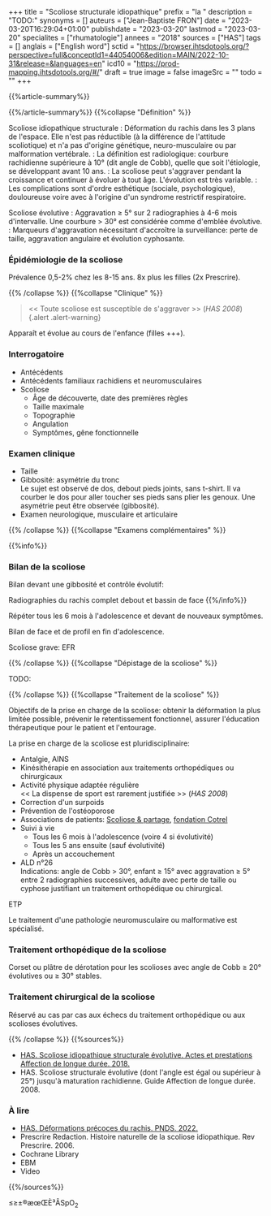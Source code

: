 +++
title = "Scoliose structurale idiopathique"
prefix = "la "
description = "TODO:"
synonyms = []
auteurs = ["Jean-Baptiste FRON"]
date = "2023-03-20T16:29:04+01:00"
publishdate = "2023-03-20"
lastmod = "2023-03-20"
specialites = ["rhumatologie"]
annees = "2018"
sources = ["HAS"]
tags = []
anglais = ["English word"]
sctid = "https://browser.ihtsdotools.org/?perspective=full&conceptId1=44054006&edition=MAIN/2022-10-31&release=&languages=en"
icd10 = "https://prod-mapping.ihtsdotools.org/#/"
draft = true
image = false
imageSrc = ""
todo = ""
+++

{{%article-summary%}}



{{%/article-summary%}}
{{%collapse "Définition" %}}

Scoliose idiopathique structurale
: Déformation du rachis dans les 3 plans de l'espace. Elle n'est pas réductible (à la différence de l'attitude scoliotique) et n'a pas d'origine génétique, neuro-musculaire ou par malformation vertébrale.
: La définition est radiologique: courbure rachidienne supérieure à 10° (dit angle de Cobb), quelle que soit l'étiologie, se développant avant 10 ans.
: La scoliose peut s'aggraver pendant la croissance et continuer à évoluer à tout âge. L'évolution est très variable.
: Les complications sont d'ordre esthétique (sociale, psychologique), douloureuse voire avec à l'origine d'un syndrome restrictif respiratoire.

Scoliose évolutive
: Aggravation ≥ 5° sur 2 radiographies à 4-6 mois d'intervalle. Une courbure > 30° est considérée comme d'emblée évolutive.
: Marqueurs d'aggravation nécessitant d'accroître la surveillance: perte de taille, aggravation angulaire et évolution cyphosante.

### Épidémiologie de la scoliose

Prévalence 0,5-2% chez les 8-15 ans.
8x plus les filles (2x Prescrire).

{{% /collapse %}}
{{%collapse "Clinique" %}}

> << Toute scoliose est susceptible de s'aggraver >> (*HAS 2008*)
{.alert .alert-warning}

Apparaît et évolue au cours de l'enfance (filles +++).

### Interrogatoire

- Antécédents
- Antécédents familiaux rachidiens et neuromusculaires
- Scoliose
  - Âge de découverte, date des premières règles
  - Taille maximale
  - Topographie
  - Angulation
  - Symptômes, gêne fonctionnelle

### Examen clinique

- Taille
- Gibbosité: asymétrie du tronc  
  Le sujet est observé de dos, debout pieds joints, sans t-shirt. Il va courber le dos pour aller toucher ses pieds sans plier les genoux. Une asymétrie peut être observée (gibbosité).
- Examen neurologique, musculaire et articulaire

{{% /collapse %}}
{{%collapse "Examens complémentaires" %}}

{{%info%}}

### Bilan de la scoliose

Bilan devant une gibbosité et contrôle évolutif:

Radiographies du rachis complet debout et bassin de face
{{%/info%}}

Répéter tous les 6 mois à l'adolescence et devant de nouveaux symptômes.

Bilan de face et de profil en fin d'adolescence.

Scoliose grave: EFR

{{% /collapse %}}
{{%collapse "Dépistage de la scoliose" %}}

TODO:

{{% /collapse %}}
{{%collapse "Traitement de la scoliose" %}}

Objectifs de la prise en charge de la scoliose: obtenir la déformation la plus limitée possible, prévenir le retentissement fonctionnel, assurer l'éducation thérapeutique pour le patient et l'entourage.

La prise en charge de la scoliose est pluridisciplinaire:

- Antalgie, AINS
- Kinésithérapie en association aux traitements orthopédiques ou chirurgicaux
- Activité physique adaptée régulière  
  << La dispense de sport est rarement justifiée >> (*HAS 2008*)
- Correction d'un surpoids
- Prévention de l'ostéoporose
- Associations de patients: [Scoliose & partage](https://www.scoliose.org/silverstripe/), [fondation Cotrel](https://www.fondationcotrel.org/)
- Suivi à vie
  - Tous les 6 mois à l'adolescence (voire 4 si évolutivité)
  - Tous les 5 ans ensuite (sauf évolutivité)
  - Après un accouchement
- ALD n°26  
  Indications: angle de Cobb > 30°, enfant ≥ 15° avec aggravation ≥ 5° entre 2 radiographies successives, adulte avec perte de taille ou cyphose justifiant un traitement orthopédique ou chirurgical.

ETP

Le traitement d'une pathologie neuromusculaire ou malformative est spécialisé.

### Traitement orthopédique de la scoliose

Corset ou plâtre de dérotation pour les scolioses avec angle de Cobb ≥ 20° évolutives ou ≥ 30° stables.

### Traitement chirurgical de la scoliose

Réservé au cas par cas aux échecs du traitement orthopédique ou aux scolioses évolutives.

{{% /collapse %}}
{{%sources%}}

- [HAS. Scoliose idiopathique structurale évolutive. Actes et prestations Affection de longue durée. 2018.](https://www.has-sante.fr/jcms/c_646714/fr/ald-n-26-scoliose-idiopathique-structurale-evolutive)
- HAS. Scoliose structurale évolutive (dont l'angle est égal ou supérieur à 25°) jusqu'à maturation rachidienne. Guide Affection de longue durée. 2008.

### À lire

- [HAS. Déformations précoces du rachis. PNDS. 2022.](https://www.has-sante.fr/jcms/p_3374137/fr/deformations-precoces-du-rachis)
- Prescrire Redaction. Histoire naturelle de la scoliose idiopathique. Rev Prescrire. 2006.
- Cochrane Library
- EBM
- Video

{{%/sources%}}

≤≥±®æœŒÈ³ÂSpO<sub>2</sub>
